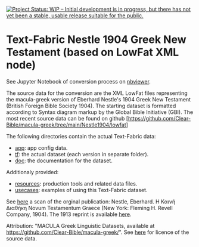[![Project Status: WIP – Initial development is in progress, but there has not yet been a stable, usable release suitable for the public.](https://www.repostatus.org/badges/latest/wip.svg)](https://www.repostatus.org/#wip)

# Text-Fabric Nestle 1904 Greek New Testament (based on LowFat XML node)

See Jupyter Notebook of conversion process on [nbviewer](TBD).

The source data for the conversion are the XML LowFat files representing the macula-greek version of Eberhard Nestle's 1904 Greek New Testament (British Foreign Bible Society 1904). The starting dataset is formatted according to Syntax diagram markup by the Global Bible Initiative (GBI). The most recent source data can be found on github [https://github.com/Clear-Bible/macula-greek/tree/main/Nestle1904/lowfat]

The following directories contain the actual Text-Fabric data:
 * [app](app#readme): app config data.
 * [tf](tf/#readme): the actual dataset (each version in separate folder).
 * [doc](docs/home.md#readme): the documentation for the dataset.
 
 Additionaly provided:
 * [resources](resources#readme): production tools and related data files.
 * [usecases](docs/usecases#readme): examples of using this Text-Fabric dataset.
 
See [here](https://archive.org/details/the-greek-new-testament-nestle-1904-us-edition/mode/2up) a scan of the orginal publication: Nestle, Eberhard. Η Καινή Διαθήκη Novum Testamentum Graece (New York: Fleming H. Revell Company, 1904). The 1913 reprint is available [here](https://archive.org/details/hkainediathekete00lond/).
 
Attribution: "MACULA Greek Linguistic Datasets, available at https://github.com/Clear-Bible/macula-greek/". See [here](resources/sourcedata#readme) for licence of the source data.
